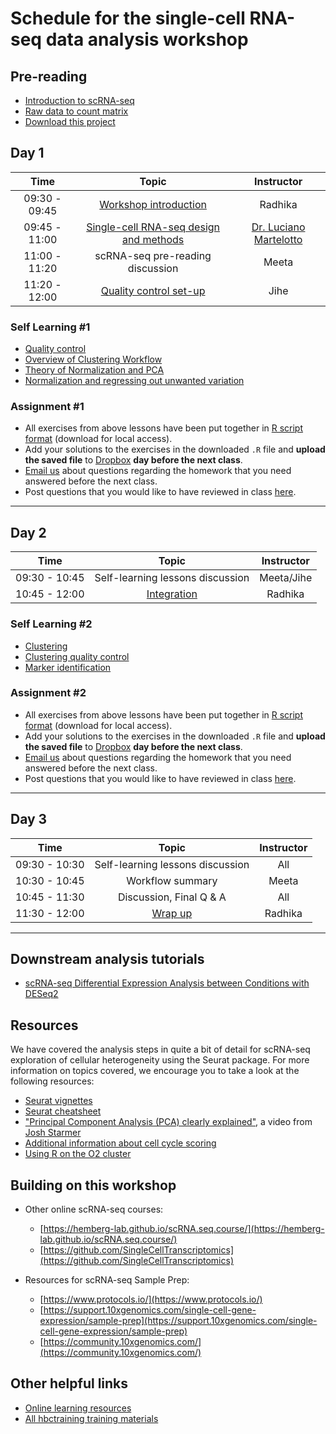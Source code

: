 # Schedule for the single-cell RNA-seq data analysis workshop

## Pre-reading

* [Introduction to scRNA-seq](../lessons/01_intro_to_scRNA-seq.md)
* [Raw data to count matrix](../lessons/02_SC_generation_of_count_matrix.md)
* [Download this project](https://www.dropbox.com/sh/qwfznnx7rg68kso/AACWI8fzNzKFOSsvSoi-20b3a?dl=1)

## Day 1

| Time |  Topic  | Instructor |
|:-----------:|:----------:|:--------:|
| 09:30 - 09:45 | [Workshop introduction](https://github.com/hbctraining/scRNA-seq_online/raw/master/slides/Intro_to_workshop.pdf) | Radhika |
| 09:45 - 11:00| [Single-cell RNA-seq design and methods](https://www.dropbox.com/s/itxrximdmn3vbse/SCC_HBCBioinfo_Course_LM.pdf?dl=1) | [Dr. Luciano Martelotto](https://singlecellcore.hms.harvard.edu/people/luciano-martelotto) |
| 11:00 - 11:20 | scRNA-seq pre-reading discussion | Meeta |
| 11:20 - 12:00 | [Quality control set-up](../lessons/03_SC_quality_control-setup.md) | Jihe |


### Self Learning #1

* [Quality control](../lessons/04_SC_quality_control.md)
* [Overview of Clustering Workflow](../lessons/postQC_workflow.md)
* [Theory of Normalization and PCA](../lessons/05_normalization_and_PCA.md)
* [Normalization and regressing out unwanted variation](../lessons/06_SC_SCT_normalization.md)

### Assignment #1
* All exercises from above lessons have been put together in [R script format](../homework/Day1_exercise.R) (download for local access).
* Add your solutions to the exercises in the downloaded `.R` file and **upload the saved file** to [Dropbox](https://www.dropbox.com/request/2KDzeFlwB57WVjaKTWVD) **day before the next class**.
* [Email us](mailto:hbctraining@hsph.harvard.edu) about questions regarding the homework that you need answered before the next class.
* Post questions that you would like to have reviewed in class [here](https://PollEv.com/hbctraining945).


***

## Day 2

| Time |  Topic  | Instructor |
|:-----------:|:----------:|:--------:|
| 09:30 - 10:45 | Self-learning lessons discussion | Meeta/Jihe |
| 10:45 - 12:00| [Integration](../lessons/06_integration.md) | Radhika |

### Self Learning #2
* [Clustering](../lessons/07_SC_clustering_cells_SCT.md)
* [Clustering quality control](../lessons/08_SC_clustering_quality_control.md)
* [Marker identification](../lessons/09_merged_SC_marker_identification.md)

### Assignment #2
* All exercises from above lessons have been put together in [R script format](../homework/Day2_exercise.R) (download for local access).
* Add your solutions to the exercises in the downloaded `.R` file and **upload the saved file** to [Dropbox](https://www.dropbox.com/request/uWfFxpxSiaMTbqcQP7uu) **day before the next class**.
* [Email us](mailto:hbctraining@hsph.harvard.edu) about questions regarding the homework that you need answered before the next class.
* Post questions that you would like to have reviewed in class [here](https://PollEv.com/hbctraining945).


***

## Day 3

| Time |  Topic  | Instructor |
|:-----------:|:----------:|:--------:|
| 09:30 - 10:30 | Self-learning lessons discussion | All |
| 10:30 - 10:45 | Workflow summary | Meeta |
| 10:45 - 11:30 | Discussion, Final Q & A | All |
| 11:30 - 12:00 | [Wrap up](https://github.com/hbctraining/scRNA-seq_online/raw/master/slides/Workshop_wrapup.pdf) | Radhika |

***

## Downstream analysis tutorials

* [scRNA-seq Differential Expression Analysis between Conditions with DESeq2](../lessons/pseudobulk_DESeq2_scrnaseq.md)

## Resources
We have covered the analysis steps in quite a bit of detail for scRNA-seq exploration of cellular heterogeneity using the Seurat package. For more information on topics covered, we encourage you to take a look at the following resources:

* [Seurat vignettes](https://satijalab.org/seurat/vignettes.html)
* [Seurat cheatsheet](https://satijalab.org/seurat/essential_commands.html)
* ["Principal Component Analysis (PCA) clearly explained"](https://www.youtube.com/watch?v=_UVHneBUBW0), a video from [Josh Starmer](https://twitter.com/joshuastarmer)
* [Additional information about cell cycle scoring](../lessons/cell_cycle_scoring.md)
* [Using R on the O2 cluster](https://hbctraining.github.io/Intro-to-Unix-QMB/lessons/R_on_o2.html)

## Building on this workshop

* Other online scRNA-seq courses:
  - [https://hemberg-lab.github.io/scRNA.seq.course/](https://hemberg-lab.github.io/scRNA.seq.course/)
  - [https://github.com/SingleCellTranscriptomics](https://github.com/SingleCellTranscriptomics)

* Resources for scRNA-seq Sample Prep:
  - [https://www.protocols.io/](https://www.protocols.io/)
  - [https://support.10xgenomics.com/single-cell-gene-expression/sample-prep](https://support.10xgenomics.com/single-cell-gene-expression/sample-prep)
  - [https://community.10xgenomics.com/](https://community.10xgenomics.com/)

## Other helpful links
* [Online learning resources](https://hbctraining.github.io/bioinformatics_online/lists/online_trainings.html)
* [All hbctraining training materials](https://hbctraining.github.io/main)


